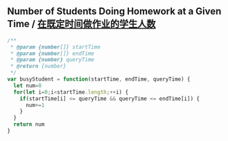 ## Number of Students Doing Homework at a Given Time / [在既定时间做作业的学生人数](https://leetcode-cn.com/problems/number-of-students-doing-homework-at-a-given-time/)


```js
/**
 * @param {number[]} startTime
 * @param {number[]} endTime
 * @param {number} queryTime
 * @return {number}
 */
var busyStudent = function(startTime, endTime, queryTime) {
  let num=0
  for(let i=0;i<startTime.length;++i) {
    if(startTime[i] <= queryTime && queryTime <= endTime[i]) {
      num+=1
    }
  }
  return num
}
```